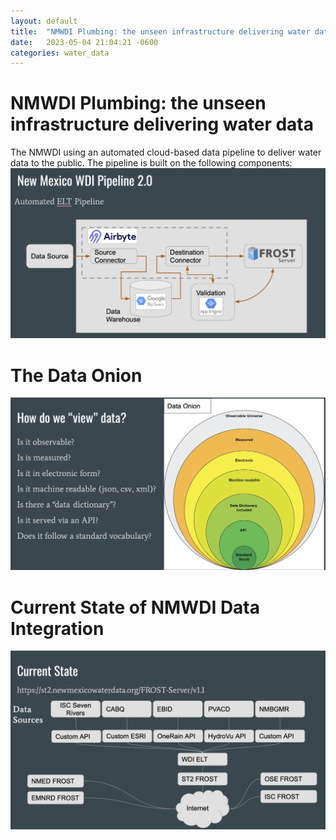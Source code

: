 ```yaml
---
layout: default
title:  "NMWDI Plumbing: the unseen infrastructure delivering water data"
date:   2023-05-04 21:04:21 -0600
categories: water_data
---
```



# NMWDI Plumbing: the unseen infrastructure delivering water data
The NMWDI using an automated cloud-based data pipeline to deliver water data to the public. 
The pipeline is built on the following components:
![NMWDIPlumbing](/docs/assets/images/nmdwi_plumbing_2.0.png)



# The Data Onion
![DataOnion](/docs/assets/images/dataonion.png)


# Current State of NMWDI Data Integration
![CurrentState](/docs/assets/images/currentstate.png)


